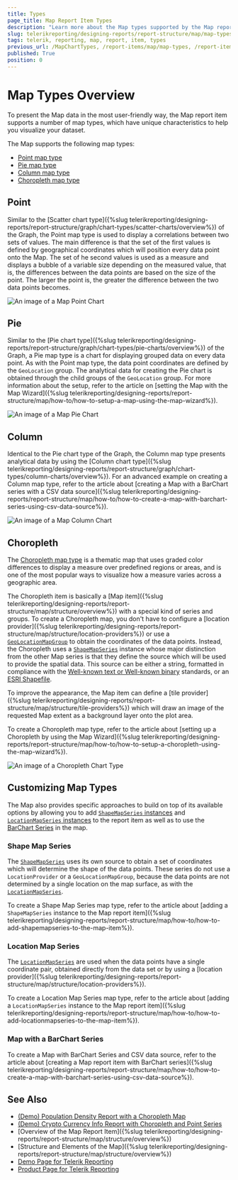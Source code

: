 ```yaml
---
title: Types
page_title: Map Report Item Types
description: "Learn more about the Map types supported by the Map report item when working with Telerik Reporting."
slug: telerikreporting/designing-reports/report-structure/map/map-types
tags: telerik, reporting, map, report, item, types
previous_url: /MapChartTypes, /report-items/map/map-types, /report-items/map/map-types/
published: True
position: 0
---
```


# Map Types Overview

To present the Map data in the most user-friendly way, the Map report item supports a number of map types, which have unique characteristics to help you visualize your dataset.

The Map supports the following map types:

* [Point map type](#point)
* [Pie map type](#pie)
* [Column map type](#column)
* [Choropleth map type](#choropleth)

## Point

Similar to the [Scatter chart type]({%slug telerikreporting/designing-reports/report-structure/graph/chart-types/scatter-charts/overview%}) of the Graph, the Point map type is used to display a correlations between two sets of values. The main difference is that the set of the first values is defined by geographical coordinates which will position every data point onto the Map. The set of he second values is used as a measure and displays a bubble of a variable size depending on the measured value, that is, the differences between the data points are based on the size of the point. The larger the point is, the greater the difference between the two data points becomes.

![An image of a Map Point Chart](../images/Map/MapPointChart.png)

## Pie

Similar to the [Pie chart type]({%slug telerikreporting/designing-reports/report-structure/graph/chart-types/pie-charts/overview%}) of the Graph, a Pie map type is a chart for displaying grouped data on every data point. As with the Point map type, the data point coordinates are defined by the `GeoLocation` group. The analytical data for creating the Pie chart is obtained through the child groups of the `GeoLocation` group. For more information about the setup, refer to the article on [setting the Map with the Map Wizard]({%slug telerikreporting/designing-reports/report-structure/map/how-to/how-to-setup-a-map-using-the-map-wizard%}).

![An image of a Map Pie Chart](../images/Map/MapPieChart.png)

## Column 

Identical to the Pie chart type of the Graph, the Column map type presents analytical data by using the [Column chart type]({%slug telerikreporting/designing-reports/report-structure/graph/chart-types/column-charts/overview%}). For an advanced example on creating a Column map type, refer to the article about [creating a Map with a BarChart series with a CSV data source]({%slug telerikreporting/designing-reports/report-structure/map/how-to/how-to-create-a-map-with-barchart-series-using-csv-data-source%}).

![An image of a Map Column Chart](../images/Map/MapColumnChart.png)

## Choropleth

The [Choropleth map type](https://en.wikipedia.org/wiki/Choropleth_map) is a thematic map that uses graded color differences to display a measure over predefined regions or areas, and is one of the most popular ways to visualize how a measure varies across a geographic area.

The Choropleth item is basically a [Map item]({%slug telerikreporting/designing-reports/report-structure/map/structure/overview%}) with a special kind of series and groups. To create a Choropleth map, you don't have to configure a [location provider]({%slug telerikreporting/designing-reports/report-structure/map/structure/location-providers%}) or use a [`GeoLocationMapGroup`](/api/Telerik.Reporting.GeoLocationMapGroup) to obtain the coordinates of the data points. Instead, the Choropleth uses a [`ShapeMapSeries`](/api/Telerik.Reporting.ShapeMapSeries) instance whose major distinction from the other Map series is that they define the source which will be used to provide the spatial data. This source can be either a string, formatted in compliance with the [Well-known text or Well-known binary](https://en.wikipedia.org/wiki/Well-known_text_representation_of_geometry) standards, or an [ESRI Shapefile](https://en.wikipedia.org/wiki/Shapefile).

To improve the appearance, the Map item can define a [tile provider]({%slug telerikreporting/designing-reports/report-structure/map/structure/tile-providers%}) which will draw an image of the requested Map extent as a background layer onto the plot area.

To create a Choropleth map type, refer to the article about [setting up a Choropleth by using the Map Wizard]({%slug telerikreporting/designing-reports/report-structure/map/how-to/how-to-setup-a-choropleth-using-the-map-wizard%}).

![An image of a Choropleth Chart Type](../images/Map/Choropleth/Choropleth_ChartType.png)

## Customizing Map Types

The Map also provides specific approaches to build on top of its available options by allowing you to add [`ShapeMapSeries` instances](#shape-map-series) and [`LocationMapSeries` instances](#location-map-series) to the report item as well as to use the [BarChart Series](#barchart-and-csv-data-source-maps) in the map.

### Shape Map Series

The [`ShapeMapSeries`](/api/Telerik.Reporting.ShapeMapSeries) uses its own source to obtain a set of coordinates which will determine the shape of the data points. These series do not use a `LocationProvider` or a `GeoLocationMapGroup`, because the data points are not determined by a single location on the map surface, as with the [`LocationMapSeries`](/api/Telerik.Reporting.LocationMapSeries).

To create a Shape Map Series map type, refer to the article about [adding a `ShapeMapSeries` instance to the Map report item]({%slug telerikreporting/designing-reports/report-structure/map/how-to/how-to-add-shapemapseries-to-the-map-item%}).

### Location Map Series

The [`LocationMapSeries`](/api/Telerik.Reporting.LocationMapSeries) are used when the data points have a single coordinate pair, obtained directly from the data set or by using a [location provider]({%slug telerikreporting/designing-reports/report-structure/map/structure/location-providers%}).

To create a Location Map Series map type, refer to the article about [adding a `LocationMapSeries` instance to the Map report item]({%slug telerikreporting/designing-reports/report-structure/map/how-to/how-to-add-locationmapseries-to-the-map-item%}).

### Map with a BarChart Series

To create a Map with BarChart Series and CSV data source, refer to the article about [creating a Map report item with BarChart series]({%slug telerikreporting/designing-reports/report-structure/map/how-to/how-to-create-a-map-with-barchart-series-using-csv-data-source%}).

## See Also

* [(Demo) Population Density Report with a Choropleth Map](https://demos.telerik.com/reporting/population-density)
* [(Demo) Crypto Currency Info Report with Choropleth and Point Series](https://demos.telerik.com/reporting/crypto-currency-info)
* [Overview of the Map Report Item]({%slug telerikreporting/designing-reports/report-structure/map/structure/overview%})
* [Structure and Elements of the Map]({%slug telerikreporting/designing-reports/report-structure/map/structure/overview%})
* [Demo Page for Telerik Reporting](https://demos.telerik.com/reporting)
* [Product Page for Telerik Reporting](https://www.telerik.com/products/reporting)
